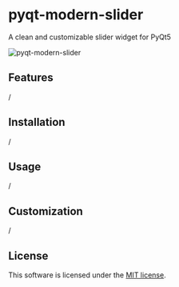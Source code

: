 # pyqt-modern-slider
A clean and customizable slider widget for PyQt5

![pyqt-modern-slider](https://github.com/niklashenning/pyqt-modern-slider/assets/58544929/b741e06c-1efa-44c8-8c7e-e35ca1c0f348)

## Features
/

## Installation
/

## Usage
/

## Customization
/

## License
This software is licensed under the [MIT license](LICENSE).
